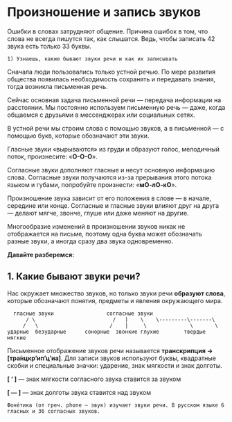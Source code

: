 # Произношение и запись звуков
Ошибки в словах затрудняют общение. Причина ошибок в том, что слова не всегда пишутся так, как слышатся. Ведь, чтобы записать 42 звука есть только 33 буквы.

```
1) Узнаешь, какие бывают звуки речи и как их записывать
```

Сначала люди пользовались только устной речью. По мере развития общества появилась необходимость сохранять и передавать знания, тогда возникла письменная речь.

Сейчас основная задача письменной речи — передача информации на расстоянии. Мы постоянно используем письменную речь — даже, когда общаемся с друзьями в мессенджерах или социальных сетях.

В устной речи мы строим слова с помощью звуков, а в письменной — с помощью букв, которые обозначают эти звуки.

Гласные звуки «вырываются» из груди и образуют голос, мелодичный поток, произнесите: «**О-О-О**». 

Согласные звуки дополняют гласные и несут основную информацию слова. Согласные звуки получаются из-за прерывания этого потока языком и губами, попробуйте произнести: «**мО-лО-кО**». 

Произношение звука зависит от его положения в слове — в начале, середине или конце. Согласные и гласные звуки влияют друг на друга — делают мягче, звонче, глуше или даже меняют на другие. 

Многообразие изменений в произношении звуков никак не отображается на письме, поэтому одна буква может обозначать разные звуки, а иногда сразу два звука одновременно.

**Давайте разберемся:**


## 1. Какие бывают звуки речи?

Нас окружает множество звуков, но только звуки речи **образуют слова**, которые обозначают понятия, предметы и явления окружающего мира.

      гласные звуки                 согласные звуки
          / \                         /   |    \    \---------\-------\ 
         /   \                       /    |     \              \       \
    ударные  безударные      сонорные  звонкие глухие        твердые  мягкие

Письменное отображение звуков речи называется **транскрипция → [тра́нцкр’ип’ц’иа]**. Для записи звуков используют буквы, квадратные скобки и специальные значки: ударение, знак мягкости и знак долготы.


**[ ‘ ]** — знак мягкости согласного звука ставится за звуком

**[ — ]** — знак долготы звука ставится над звуком

```
Фоне́тика (от греч. phone ‒ звук) изучает звуки речи. В русском языке 6 гласных и 36 согласных звуков.
```
    
